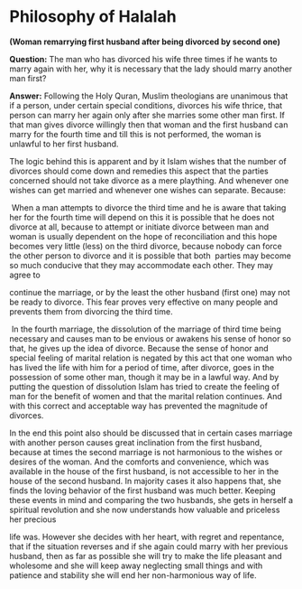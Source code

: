 Philosophy of Halalah
=====================

**(Woman remarrying first husband after being divorced by second one)**

**Question:** The man who has divorced his wife three times if he wants
to marry again with her, why it is necessary that the lady should marry
another man first?

**Answer:** Following the Holy Quran, Muslim theologians are unanimous
that if a person, under certain special conditions, divorces his wife
thrice, that person can marry her again only after she marries some
other man first. If that man gives divorce willingly then that woman and
the first husband can marry for the fourth time and till this is not
performed, the woman is unlawful to her first husband.

The logic behind this is apparent and by it Islam wishes that the number
of divorces should come down and remedies this aspect that the parties
concerned should not take divorce as a mere plaything. And whenever one
wishes can get married and whenever one wishes can separate. Because:

 When a man attempts to divorce the third time and he is aware that
taking her for the fourth time will depend on this it is possible that
he does not divorce at all, because to attempt or initiate divorce
between man and woman is usually dependent on the hope of reconciliation
and this hope becomes very little (less) on the third divorce, because
nobody can force the other person to divorce and it is possible that
both  parties may become so much conducive that they may accommodate
each other. They may agree to

continue the marriage, or by the least the other husband (first one) may
not be ready to divorce. This fear proves very effective on many people
and prevents them from divorcing the third time.

 In the fourth marriage, the dissolution of the marriage of third time
being necessary and causes man to be envious or awakens his sense of
honor so that, he gives up the idea of divorce. Because the sense of
honor and special feeling of marital relation is negated by this act
that one woman who has lived the life with him for a period of time,
after divorce, goes in the possession of some other man, though it may
be in a lawful way. And by putting the question of dissolution Islam has
tried to create the feeling of man for the benefit of women and that the
marital relation continues. And with this correct and acceptable way has
prevented the magnitude of divorces.

In the end this point also should be discussed that in certain cases
marriage with another person causes great inclination from the first
husband, because at times the second marriage is not harmonious to the
wishes or desires of the woman. And the comforts and convenience, which
was available in the house of the first husband, is not accessible to
her in the house of the second husband. In majority cases it also
happens that, she finds the loving behavior of the first husband was
much better. Keeping these events in mind and comparing the two
husbands, she gets in herself a spiritual revolution and she now
understands how valuable and priceless her precious

life was. However she decides with her heart, with regret and
repentance, that if the situation reverses and if she again could marry
with her previous husband, then as far as possible she will try to make
the life pleasant and wholesome and she will keep away neglecting small
things and with patience and stability she will end her non-harmonious
way of life.
